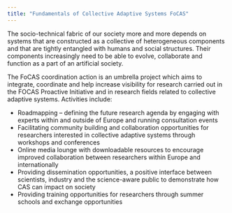 ```yaml
---
title: "Fundamentals of Collective Adaptive Systems FoCAS"
---
```


The socio-technical fabric of our society more and more depends on systems that are constructed as a collective of heterogeneous components and that are tightly entangled with humans and social structures. Their components increasingly need to be able to evolve, collaborate and function as a part of an artificial society.

The FoCAS coordination action is an umbrella project which aims to integrate, coordinate and help increase visibility for research carried out in the FOCAS Proactive Initiative and in research fields related to collective adaptive systems. Activities include:

* Roadmapping – defining the future research agenda by engaging with experts within and outside of
Europe and running consultation events
* Facilitating community building and collaboration opportunities for researchers interested in
collective adaptive systems through workshops and conferences
* Online media lounge with downloadable resources to encourage improved collaboration
between researchers within Europe and internationally
* Providing dissemination opportunities, a positive interface between scientists, industry and the
science-aware public to demonstrate how CAS can impact on society
* Providing training opportunities for researchers through summer schools and exchange opportunities

